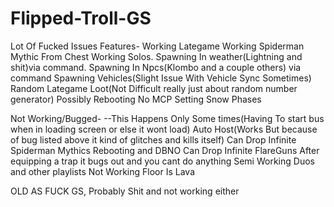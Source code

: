 # Flipped-Troll-GS
Lot Of Fucked Issues
Features-
Working Lategame
Working Spiderman Mythic From Chest
Working Solos.
Spawning In weather(Lightning and shit)via command.
Spawning In Npcs(Klombo and a couple others) via command
Spawning Vehicles(Slight Issue With Vehicle Sync Sometimes)
Random Lategame Loot(Not Difficult really just about random number generator)
Possibly Rebooting
No MCP
Setting Snow Phases


Not Working/Bugged-
--This Happens Only Some times(Having To start bus when in loading screen or else it wont load)
Auto Host(Works But because of bug listed above it kind of glitches and kills itself)
Can Drop Infinite Spiderman Mythics
Rebooting and DBNO
Can Drop Infinite FlareGuns
After equipping a trap it bugs out and you cant do anything
Semi Working Duos and other playlists
Not Working Floor Is Lava


OLD AS FUCK GS, Probably Shit and not working either
